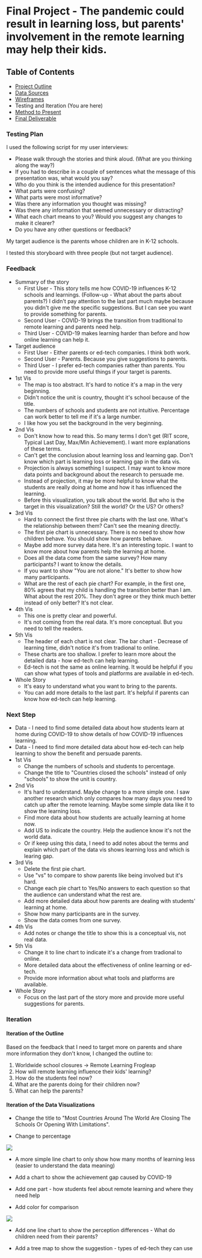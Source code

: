 # Final Project - The pandemic could result in learning loss, but parents' involvement in the remote learning may help their kids.
## Table of Contents
  * [Project Outline](project-outline.md)
  * [Data Sources](data-sources.md)
  * [Wireframes](/wireframes.md)
  * Testing and Iteration (You are here)
  * [Method to Present](/method-to-present.md)
  * [Final Deliverable](/final-deliverable.md)

### Testing Plan
I used the following script for my user interviews:

* Please walk through the stories and think aloud. (What are you thinking along the way?)
* If you had to describe in a couple of sentences what the message of this presentation was, what would you say?
* Who do you think is the intended audience for this presentation?
* What parts were confusing?
* What parts were most informative?
* Was there any information you thought was missing?
* Was there any information that seemed unnecessary or distracting?
* What each chart means to you? Would you suggest any changes to make it clearer?
* Do you have any other questions or feedback?

My target audience is the parents whose children are in K-12 schools.

I tested this storyboard with three people (but not target audience).

### Feedback
* Summary of the story
  * First User - This story tells me how COVID-19 influences K-12 schools and learnings. (Follow-up - What about the parts about parents?) I didn't pay attention to the last part much maybe because you didn't give me the specific suggestions. But I can see you want to provide something for parents.
  * Second User - COVID-19 brings the transition from traditional to remote learning and parents need help.
  * Third User - COVID-19 makes learning harder than before and how online learning can help it.
* Target audience 
  * First User - Either parents or ed-tech companies. I think both work.
  * Second User - Parents. Because you give suggestions to parents.
  * Third User - I prefer ed-tech companies rather than parents. You need to provide more useful things if your target is parents.
* 1st Vis
  * The map is too abstract. It's hard to notice it's a map in the very beginning. 
  * Didn't notice the unit is country, thought it's school because of the title. 
  * The numbers of schools and students are not intuitive. Percentage can work better to tell me if it's a large number.
  * I like how you set the background in the very beginning.
* 2nd Vis
  * Don't know how to read this. So many terms I don't get (RIT score, Typical Last Day, Max/Min Achievement). I want more explanations of these terms.
  * Can't get the conclusion about learning loss and learning gap. Don't know which part is learning loss or learning gap in the data vis.
  * Projection is always something I suspect. I may want to know more data points and background about the research to persuade me. 
  * Instead of projection, it may be more helpful to know what the students are really doing at home and how it has influenced the learning. 
  * Before this visualization, you talk about the world. But who is the target in this visualization? Still the world? Or the US? Or others?
* 3rd Vis
  * Hard to connect the first three pie charts with the last one. What's the relationship between them? Can't see the meaning directly.
  * The first pie chart is unnecessary. There is no need to show how children behave. You should show how parents behave.
  * Maybe add more survey data here. It's an interesting topic. I want to know more about how parents help the learning at home.
  * Does all the data come from the same survey? How many participants? I want to know the details.
  * If you want to show "You are not alone." It's better to show how many participants.
  * What are the rest of each pie chart? For example, in the first one, 80% agrees that my child is handling the transition better than I am. What about the rest 20%. They don't agree or they think much better instead of only better? It's not clear.
* 4th Vis
  * This one is pretty clear and powerful.
  * It's not coming from the real data. It's more conceptual. But you need to tell the readers. 
* 5th Vis
  * The header of each chart is not clear. The bar chart - Decrease of learning time, didn't notice it's from tradional to online.
  * These charts are too shallow. I prefer to learn more about the detailed data - how ed-tech can help learning.
  * Ed-tech is not the same as online learning. It would be helpful if you can show what types of tools and platforms are available in ed-tech.
* Whole Story
  * It's easy to understand what you want to bring to the parents.
  * You can add more details to the last part. It's helpful if parents can know how ed-tech can help learning.

### Next Step
* Data - I need to find some detailed data about how students learn at home during COVID-19 to show details of how COVID-19 influences learning.
* Data - I need to find more detailed data about how ed-tech can help learning to show the benefit and persuade parents.
* 1st Vis
  * Change the numbers of schools and students to percentage.
  * Change the title to "Countries closed the schools" instead of only "schools" to show the unit is country.
* 2nd Vis
  * It's hard to understand. Maybe change to a more simple one. I saw another research which only compares how many days you need to catch up after the remote learning. Maybe some simple data like it to show the learning loss.
  * Find more data about how students are actually learning at home now.
  * Add US to indicate the country. Help the audience know it's not the world data.
  * Or if keep using this data, I need to add notes about the terms and explain which part of the data vis shows learning loss and which is learing gap.
* 3rd Vis
  * Delete the first pie chart.
  * Use "vs" to compare to show parents like being involved but it's hard.
  * Change each pie chart to Yes/No answers to each question so that the audience can understand what the rest are.
  * Add more detailed data about how parents are dealing with students' learning at home.
  * Show how many participants are in the survey.
  * Show the data comes from one survey.
* 4th Vis
  * Add notes or change the title to show this is a conceptual vis, not real data.
* 5th Vis
  * Change it to line chart to indicate it's a change from tradional to online. 
  * More detailed data about the effectiveness of online learning or ed-tech.
  * Provide more information about what tools and platforms are available.
* Whole Story
  * Focus on the last part of the story more and provide more useful suggestions for parents.

### Iteration

#### Iteration of the Outline
Based on the feedback that I need to target more on parents and share more information they don't know, I changed the outline to:
1. Worldwide school closures -> Remote Learning Frogleap
2. How will remote learning influence their kids' learning?
3. How do the students feel now?
4. What are the parents doing for their children now?
5. What can help the parents?

#### Iteration of the Data Visualizations

* Change the title to "Most Countries Around The World Are Closing The Schools Or Opening With Limitations".

<div class="flourish-embed flourish-map" data-src="visualisation/3387280" data-url="https://flo.uri.sh/visualisation/3387280/embed"><script src="https://public.flourish.studio/resources/embed.js"></script></div>

* Change to percentage

<img src="School Closures.png">

* A more simple line chart to only show how many months of learning less (easier to understand the data meaning)

<div class="flourish-embed flourish-chart" data-src="visualisation/3387922" data-url="https://flo.uri.sh/visualisation/3387922/embed"><script src="https://public.flourish.studio/resources/embed.js"></script></div>

* Add a chart to show the achievement gap caused by COVID-19

<div class="flourish-embed flourish-chart" data-src="visualisation/3388835" data-url="https://flo.uri.sh/visualisation/3388835/embed"><script src="https://public.flourish.studio/resources/embed.js"></script></div>

* Add one part - how students feel about remote learning and where they need help

<div class="flourish-embed flourish-chart" data-src="visualisation/3401757" data-url="https://flo.uri.sh/visualisation/3401757/embed"><script src="https://public.flourish.studio/resources/embed.js"></script></div>

* Add color for comparison

<img src="feeling.png">

* Add one line chart to show the perception differences - What do children need from their parents?

<div class="flourish-embed flourish-slope" data-src="visualisation/3402021" data-url="https://flo.uri.sh/visualisation/3402021/embed"><script src="https://public.flourish.studio/resources/embed.js"></script></div>

* Add a tree map to show the suggestion - types of ed-tech they can use

<div class="flourish-embed flourish-hierarchy" data-src="visualisation/3402216" data-url="https://flo.uri.sh/visualisation/3402216/embed"><script src="https://public.flourish.studio/resources/embed.js"></script></div>
